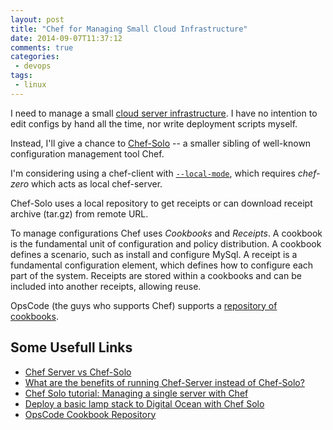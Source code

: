 ```yaml
---
layout: post
title: "Chef for Managing Small Cloud Infrastructure"
date: 2014-09-07T11:37:12
comments: true
categories: 
 - devops
tags:
 - linux
---
```


I need to manage a small [cloud server infrastructure][ref-link].
I have no intention to edit configs by hand all the time, nor write deployment scripts myself.

Instead, I'll give a chance to [Chef-Solo][chef-solo] -- a smaller sibling of well-known configuration management tool Chef.
<!--more-->

I'm considering using a chef-client with [`--local-mode`][chef-client-local-mode], which requires _chef-zero_ which acts as local chef-server.

Chef-Solo uses a local repository to get receipts or can download receipt archive (tar.gz) from remote URL.

To manage configurations Chef uses _Cookbooks_ and _Receipts_.
A cookbook is the fundamental unit of configuration and policy distribution. A cookbook defines a scenario, such as install and configure MySql.
A receipt is a fundamental configuration element, which defines how to configure each part of the system.
Receipts are stored within a cookbooks and can be included into another receipts, allowing reuse.

OpsCode (the guys who supports Chef) supports a [repository of cookbooks][opscode-repo].

## Some Usefull Links

- [Chef Server vs Chef-Solo][server-vs-solo]
- [What are the benefits of running Chef-Server instead of Chef-Solo?][benefits]
- [Chef Solo tutorial: Managing a single server with Chef][solo-tutorial]
- [Deploy a basic lamp stack to Digital Ocean with Chef Solo][chef-digitalocean]
- [OpsCode Cookbook Repository][opscode-repo]

[chef-solo]: https://docs.getchef.com/chef_solo.html
[ref-link]: https://www.digitalocean.com/?refcode=3560cbe19651
[solo-tutorial]: http://www.opinionatedprogrammer.com/2011/06/chef-solo-tutorial-managing-a-single-server-with-chef/
[server-vs-solo]: https://serverfault.com/questions/514104/chef-server-vs-chef-solo
[benefits]: https://serverfault.com/questions/283470/what-are-the-benefits-of-running-chef-server-instead-of-chef-solo/403612#403612
[chef-client-local-mode]: https://docs.getchef.com/ctl_chef_client.html#run-in-local-mode
[chef-digitalocean]: http://adamcod.es/2013/06/04/deploy-a-basic-lamp-stack-digital-ocean-chef-solo.html
[opscode-repo]: https://community.opscode.com/cookbooks

